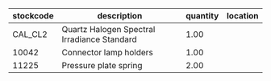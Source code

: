 |stockcode|description|quantity|location|
|---------|-----------|--------|--------|
|CAL_CL2|Quartz Halogen Spectral Irradiance Standard|1.00||
|10042|Connector lamp holders|1.00||
|11225|Pressure plate spring|2.00||
